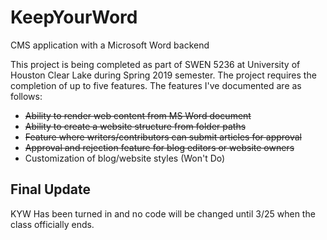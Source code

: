 # KeepYourWord
CMS application with a Microsoft Word backend

This project is being completed as part of SWEN 5236 at University of Houston Clear Lake during Spring 2019 semester.
The project requires the completion of up to five features.  The features I've documented are as follows:
* ~~Ability to render web content from MS Word document~~
* ~~Ability to create a website structure from folder paths~~
* ~~Feature where writers/contributors can submit articles for approval~~
* ~~Approval and rejection feature for blog editors or website owners~~
* Customization of blog/website styles (Won't Do)

## Final Update
KYW Has been turned in and no code will be changed until 3/25 when the class officially ends.

